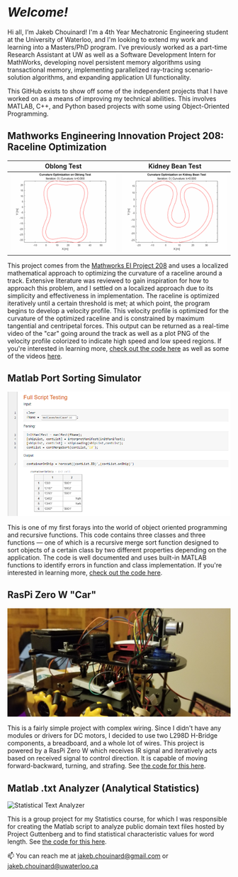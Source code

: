 # ***Welcome!***

Hi all, I’m Jakeb Chouinard! I'm a 4th Year Mechatronic Engineering student at the University of Waterloo, and I'm looking to extend my work and learning into a Masters/PhD program. I've previously worked as a part-time Research Assistant at UW as well as a Software Development Intern for MathWorks, developing novel persistent memory algorithms using transactional memory, implementing parallelized ray-tracing scenario-solution algorithms, and expanding application UI functionality.

This GitHub exists to show off some of the independent projects that I have worked on as a means of improving my technical abilities. This involves MATLAB, C++, and Python based projects with some using Object-Oriented Programming.

## **Mathworks Engineering Innovation Project 208: Raceline Optimization**
| Oblong Test | Kidney Bean Test |
:--------------:|:--------------:
![Raceline Optimizer Example Oblong](https://github.com/borealis31/MW208_AUTON_RACECARS/blob/main/ExampleMedia/OblongTestEXAMPLE.gif) | ![Raceline Optimizer Example KidneyBean](https://github.com/borealis31/MW208_AUTON_RACECARS/blob/main/ExampleMedia/KidneyBeanTestEXAMPLE.gif)

This project comes from the [Mathworks EI Project 208](https://github.com/mathworks/MathWorks-Excellence-in-Innovation/tree/main/projects/Path%20Planning%20for%20Autonomous%20Race%20Cars) and uses a localized mathematical approach to optimizing the curvature of a raceline around a track. Extensive literature was reviewed to gain inspiration for how to approach this problem, and I settled on a localized approach due to its simplicity and effectiveness in implementation. The raceline is optimized iteratively until a certain threshold is met; at which point, the program begins to develop a velocity profile. This velocity profile is optimized for the curvature of the optimized raceline and is constrained by maximum tangential and centripetal forces. This output can be returned as a real-time video of the "car" going around the track as well as a plot PNG of the velocity profile colorized to indicate high speed and low speed regions. If you're interested in learning more, [check out the code here](https://github.com/borealis31/MW208_AUTON_RACECARS) as well as some of the videos [here](https://www.youtube.com/playlist?list=PL4JPcckwBugJQonUbjWYa-0Lu1W8ki1SL).

## **Matlab Port Sorting Simulator**
![Port Simulator](https://github.com/borealis31/The_Shipyard/blob/main/matlab/testCases/testCase1Output.PNG)

This is one of my first forays into the world of object oriented programming and recursive functions. This code contains three classes and three functions — one of which is a recursive merge sort function designed to sort objects of a certain class by two different properties depending on the application. The code is well documented and uses built-in MATLAB functions to identify errors in function and class implementation. If you're interested in learning more, [check out the code here](https://github.com/borealis31/The_Shipyard).

## **RasPi Zero W "Car"**
![RPZWCar](https://github.com/borealis31/borealis31/blob/main/20210318_171800.jpg)

This is a fairly simple project with complex wiring. Since I didn't have any modules or drivers for DC motors, I
decided to use two L298D H-Bridge components, a breadboard, and a whole lot of wires. This project is powered
by a RasPi Zero W which receives IR signal and iteratively acts based on received signal to control direction.
It is capable of moving forward-backward, turning, and strafing. See [the code for this here](https://github.com/borealis31/robo_rpi0w).

## **Matlab .txt Analyzer (Analytical Statistics)**
![Statistical Text Analyzer](https://github.com/borealis31/stats_analytics_school_project/blob/main/pride_and_prejudice_results.png)

This is a group project for my Statistics course, for which I was responsible for creating the Matlab script to
analyze public domain text files hosted by Project Guttenberg and to find statistical characteristic values for
word length. See [the code for this here](https://github.com/borealis31/Engineering-Statistics_Term-Project).

📫 You can reach me at jakeb.chouinard@gmail.com or jakeb.chouinard@uwaterloo.ca

<!---
borealis31/borealis31 is a ✨ special ✨ repository because its `README.md` (this file) appears on your GitHub profile.
You can click the Preview link to take a look at your changes.
--->
